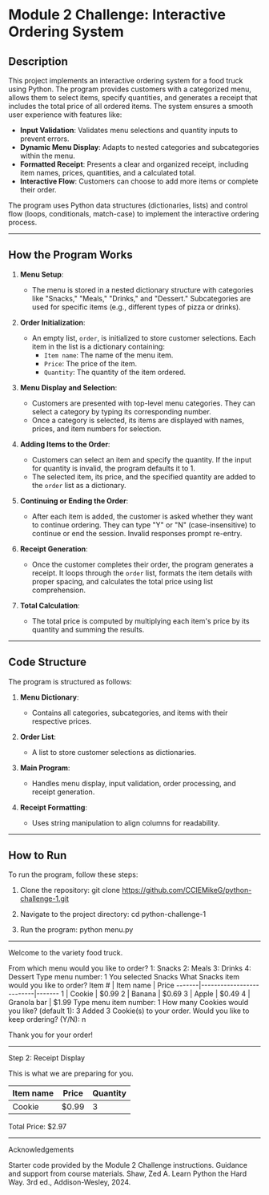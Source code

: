 # Module 2 Challenge: Interactive Ordering System

## Description
This project implements an interactive ordering system for a food truck using Python. The program provides customers with a categorized menu, allows them to select items, specify quantities, and generates a receipt that includes the total price of all ordered items. The system ensures a smooth user experience with features like:

- **Input Validation**: Validates menu selections and quantity inputs to prevent errors.
- **Dynamic Menu Display**: Adapts to nested categories and subcategories within the menu.
- **Formatted Receipt**: Presents a clear and organized receipt, including item names, prices, quantities, and a calculated total.
- **Interactive Flow**: Customers can choose to add more items or complete their order.

The program uses Python data structures (dictionaries, lists) and control flow (loops, conditionals, match-case) to implement the interactive ordering process.

---

## How the Program Works
1. **Menu Setup**: 
   - The menu is stored in a nested dictionary structure with categories like "Snacks," "Meals," "Drinks," and "Dessert." Subcategories are used for specific items (e.g., different types of pizza or drinks).
   
2. **Order Initialization**: 
   - An empty list, `order`, is initialized to store customer selections. Each item in the list is a dictionary containing:
     - `Item name`: The name of the menu item.
     - `Price`: The price of the item.
     - `Quantity`: The quantity of the item ordered.

3. **Menu Display and Selection**:
   - Customers are presented with top-level menu categories. They can select a category by typing its corresponding number.
   - Once a category is selected, its items are displayed with names, prices, and item numbers for selection.

4. **Adding Items to the Order**:
   - Customers can select an item and specify the quantity. If the input for quantity is invalid, the program defaults it to 1.
   - The selected item, its price, and the specified quantity are added to the `order` list as a dictionary.

5. **Continuing or Ending the Order**:
   - After each item is added, the customer is asked whether they want to continue ordering. They can type "Y" or "N" (case-insensitive) to continue or end the session. Invalid responses prompt re-entry.

6. **Receipt Generation**:
   - Once the customer completes their order, the program generates a receipt. It loops through the `order` list, formats the item details with proper spacing, and calculates the total price using list comprehension.

7. **Total Calculation**:
   - The total price is computed by multiplying each item's price by its quantity and summing the results.

---

## Code Structure
The program is structured as follows:

1. **Menu Dictionary**:
   - Contains all categories, subcategories, and items with their respective prices.

2. **Order List**:
   - A list to store customer selections as dictionaries.

3. **Main Program**:
   - Handles menu display, input validation, order processing, and receipt generation.

4. **Receipt Formatting**:
   - Uses string manipulation to align columns for readability.

---

## How to Run
To run the program, follow these steps:

1. Clone the repository:
   git clone https://github.com/CCIEMikeG/python-challenge-1.git

2. Navigate to the project directory:
   cd python-challenge-1

3. Run the program:
   python menu.py


---

Welcome to the variety food truck.

From which menu would you like to order? 
1: Snacks
2: Meals
3: Drinks
4: Dessert
Type menu number: 1
You selected Snacks
What Snacks item would you like to order?
Item # | Item name                | Price
-------|--------------------------|-------
1      | Cookie                   | $0.99
2      | Banana                   | $0.69
3      | Apple                    | $0.49
4      | Granola bar              | $1.99
Type menu item number: 1
How many Cookies would you like? (default 1): 3
Added 3 Cookie(s) to your order.
Would you like to keep ordering? (Y/N): n

Thank you for your order!

---

Step 2: Receipt Display

This is what we are preparing for you.

Item name                 | Price  | Quantity
--------------------------|--------|----------
Cookie                    | $0.99  | 3

Total Price: $2.97


---

Acknowledgements

Starter code provided by the Module 2 Challenge instructions.
Guidance and support from course materials.
Shaw, Zed A. Learn Python the Hard Way. 3rd ed., Addison-Wesley, 2024.